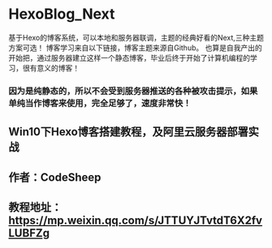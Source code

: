 # HexoBlog_Next
基于Hexo的博客系统，可以本地和服务器联调，主题的经典好看的Next,三种主题方案可选！
博客学习来自以下链接，博客主题来源自Github。
也算是自我产出的开始把，通过服务器建立这样一个静态博客，毕业后终于开始了计算机编程的学习，很有意义的博客！
### 因为是纯静态的，所以不会受到服务器推送的各种被攻击提示，如果单纯当作博客来使用，完全足够了，速度非常快！


## Win10下Hexo博客搭建教程，及阿里云服务器部署实战
## 作者：CodeSheep
## 教程地址：https://mp.weixin.qq.com/s/JTTUYJTvtdT6X2fvLUBFZg
